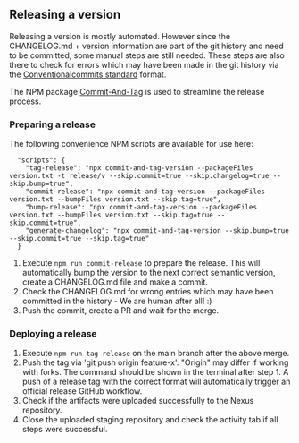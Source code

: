 ## Releasing a version

Releasing a version is mostly automated. However since the CHANGELOG.md + version information are part of the git
history and need to be committed, some manual steps are still needed. These steps are also there to check for errors
which may have been made in the git history via
the [Conventionalcommits standard](https://www.conventionalcommits.org/en/v1.0.0/) format.

The NPM package [Commit-And-Tag](https://github.com/absolute-version/commit-and-tag-version) is used to streamline the
release process.

### Preparing a release

The following convenience NPM scripts are available for use here:

```
  "scripts": {
    "tag-release": "npx commit-and-tag-version --packageFiles version.txt -t release/v --skip.commit=true --skip.changelog=true --skip.bump=true",
    "commit-release": "npx commit-and-tag-version --packageFiles version.txt --bumpFiles version.txt --skip.tag=true", 
    "bump-release": "npx commit-and-tag-version --packageFiles version.txt --bumpFiles version.txt --skip.tag=true --skip.commit=true",
    "generate-changelog": "npx commit-and-tag-version --skip.bump=true --skip.commit=true --skip.tag=true"
  }
```

1) Execute `npm run commit-release` to prepare the release. This will automatically bump the version to the next correct
   semantic version, create a CHANGELOG.md file and make a commit.
2) Check the CHANGELOG.md for wrong entries which may have been committed in the history - We are human after all! :)
3) Push the commit, create a PR and wait for the merge.

### Deploying a release

1) Execute `npm run tag-release` on the main branch after the above merge.
2) Push the tag via 'git push origin feature-x'. "Origin" may differ if working with forks. The command should be shown
   in the terminal after step 1. A push of a release tag with the correct format will automatically trigger an official
   release GitHub workflow.
3) Check if the artifacts were uploaded successfully to the Nexus repository.
4) Close the uploaded staging repository and check the activity tab if all steps were successful.
